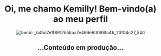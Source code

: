 <h1 align="center"> Oi, me chamo Kemilly! Bem-vindo(a) ao meu perfil </h1>

<div align="center">

![tumblr_b45d7e1f8917b58aa7e466e90088fc46_23f04c27_540](https://github.com/bebulcia/bebulcia/assets/141877230/b19895e6-53c4-4b05-80c0-e0cebf71f927)
</div>




<h2 align="center"> ...Conteúdo em produção... </h2>

